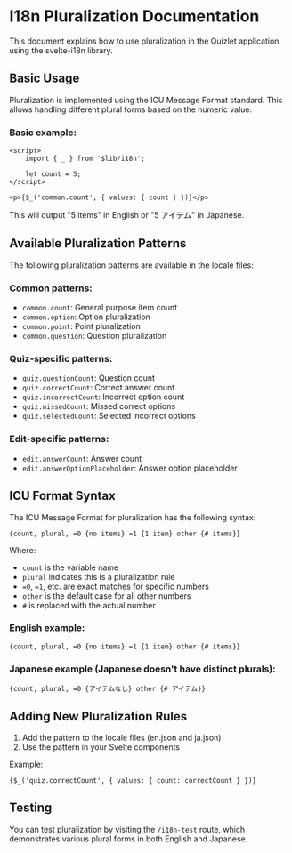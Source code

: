 # I18n Pluralization Documentation

This document explains how to use pluralization in the Quizlet application using the svelte-i18n library.

## Basic Usage

Pluralization is implemented using the ICU Message Format standard. This allows handling different plural forms based on the numeric value.

### Basic example:

```svelte
<script>
	import { _ } from '$lib/i18n';

	let count = 5;
</script>

<p>{$_('common.count', { values: { count } })}</p>
```

This will output "5 items" in English or "5 アイテム" in Japanese.

## Available Pluralization Patterns

The following pluralization patterns are available in the locale files:

### Common patterns:

- `common.count`: General purpose item count
- `common.option`: Option pluralization
- `common.point`: Point pluralization
- `common.question`: Question pluralization

### Quiz-specific patterns:

- `quiz.questionCount`: Question count
- `quiz.correctCount`: Correct answer count
- `quiz.incorrectCount`: Incorrect option count
- `quiz.missedCount`: Missed correct options
- `quiz.selectedCount`: Selected incorrect options

### Edit-specific patterns:

- `edit.answerCount`: Answer count
- `edit.answerOptionPlaceholder`: Answer option placeholder

## ICU Format Syntax

The ICU Message Format for pluralization has the following syntax:

```
{count, plural, =0 {no items} =1 {1 item} other {# items}}
```

Where:

- `count` is the variable name
- `plural` indicates this is a pluralization rule
- `=0`, `=1`, etc. are exact matches for specific numbers
- `other` is the default case for all other numbers
- `#` is replaced with the actual number

### English example:

```
{count, plural, =0 {no items} =1 {1 item} other {# items}}
```

### Japanese example (Japanese doesn't have distinct plurals):

```
{count, plural, =0 {アイテムなし} other {# アイテム}}
```

## Adding New Pluralization Rules

1. Add the pattern to the locale files (en.json and ja.json)
2. Use the pattern in your Svelte components

Example:

```svelte
{$_('quiz.correctCount', { values: { count: correctCount } })}
```

## Testing

You can test pluralization by visiting the `/i18n-test` route, which demonstrates various plural forms in both English and Japanese.
